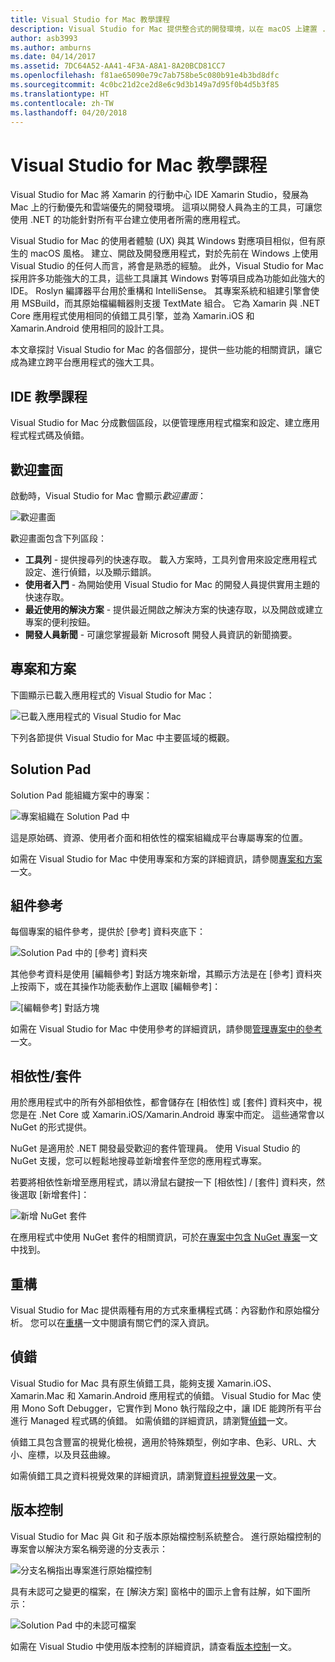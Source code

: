 ```yaml
---
title: Visual Studio for Mac 教學課程
description: Visual Studio for Mac 提供整合式的開發環境，以在 macOS 上建置 .NET 應用程式，包括 ASP.NET Core 網站，和適用於 iOS、Android、Mac 和 Xamarin.Forms 的 Xamarin 專案。
author: asb3993
ms.author: amburns
ms.date: 04/14/2017
ms.assetid: 7DC64A52-AA41-4F3A-A8A1-8A20BCD81CC7
ms.openlocfilehash: f81ae65090e79c7ab758be5c080b91e4b3bd8dfc
ms.sourcegitcommit: 4c0bc21d2ce2d8e6c9d3b149a7d95f0b4d5b3f85
ms.translationtype: HT
ms.contentlocale: zh-TW
ms.lasthandoff: 04/20/2018
---
```

# <a name="visual-studio-for-mac-tour"></a>Visual Studio for Mac 教學課程

Visual Studio for Mac 將 Xamarin 的行動中心 IDE Xamarin Studio，發展為 Mac 上的行動優先和雲端優先的開發環境。 這項以開發人員為主的工具，可讓您使用 .NET 的功能針對所有平台建立使用者所需的應用程式。

Visual Studio for Mac 的使用者體驗 (UX) 與其 Windows 對應項目相似，但有原生的 macOS 風格。 建立、開啟及開發應用程式，對於先前在 Windows 上使用 Visual Studio 的任何人而言，將會是熟悉的經驗。 此外，Visual Studio for Mac 採用許多功能強大的工具，這些工具讓其 Windows 對等項目成為功能如此強大的 IDE。 Roslyn 編譯器平台用於重構和 IntelliSense。 其專案系統和組建引擎會使用 MSBuild，而其原始檔編輯器則支援 TextMate 組合。 它為 Xamarin 與 .NET Core 應用程式使用相同的偵錯工具引擎，並為 Xamarin.iOS 和 Xamarin.Android 使用相同的設計工具。

本文章探討 Visual Studio for Mac 的各個部分，提供一些功能的相關資訊，讓它成為建立跨平台應用程式的強大工具。

## <a name="ide-tour"></a>IDE 教學課程

Visual Studio for Mac 分成數個區段，以便管理應用程式檔案和設定、建立應用程式程式碼及偵錯。

## <a name="welcome-screen"></a>歡迎畫面

啟動時，Visual Studio for Mac 會顯示*歡迎畫面*：

![歡迎畫面](media/ide-tour-image1.png)

歡迎畫面包含下列區段：

- **工具列** - 提供搜尋列的快速存取。 載入方案時，工具列會用來設定應用程式設定、進行偵錯，以及顯示錯誤。
- **使用者入門** - 為開始使用 Visual Studio for Mac 的開發人員提供實用主題的快速存取。
- **最近使用的解決方案** - 提供最近開啟之解決方案的快速存取，以及開啟或建立專案的便利按鈕。
- **開發人員新聞** - 可讓您掌握最新 Microsoft 開發人員資訊的新聞摘要。

## <a name="solutions-and-projects"></a>專案和方案

下圖顯示已載入應用程式的 Visual Studio for Mac：

![已載入應用程式的 Visual Studio for Mac](media/ide-tour-image17.png)

下列各節提供 Visual Studio for Mac 中主要區域的概觀。

## <a name="solution-pad"></a>Solution Pad

Solution Pad 能組織方案中的專案：

![專案組織在 Solution Pad 中](media/ide-tour-image18.png)

這是原始碼、資源、使用者介面和相依性的檔案組織成平台專屬專案的位置。

如需在 Visual Studio for Mac 中使用專案和方案的詳細資訊，請參閱[專案和方案](~/projects-and-solutions.md)一文。

## <a name="assembly-references"></a>組件參考
 
每個專案的組件參考，提供於 [參考] 資料夾底下：

![Solution Pad 中的 [參考] 資料夾](media/ide-tour-image19.png)

其他參考資料是使用 [編輯參考] 對話方塊來新增，其顯示方法是在 [參考] 資料夾上按兩下，或在其操作功能表動作上選取 [編輯參考]：
 
![[編輯參考] 對話方塊](media/ide-tour-image20.png)

如需在 Visual Studio for Mac 中使用參考的詳細資訊，請參閱[管理專案中的參考](~/managing-references-in-a-project.md)一文。

## <a name="dependencies--packages"></a>相依性/套件

用於應用程式中的所有外部相依性，都會儲存在 [相依性] 或 [套件] 資料夾中，視您是在 .Net Core 或 Xamarin.iOS/Xamarin.Android 專案中而定。 這些通常會以 NuGet 的形式提供。

NuGet 是適用於 .NET 開發最受歡迎的套件管理員。 使用 Visual Studio 的 NuGet 支援，您可以輕鬆地搜尋並新增套件至您的應用程式專案。

若要將相依性新增至應用程式，請以滑鼠右鍵按一下 [相依性] / [套件] 資料夾，然後選取 [新增套件]：

![新增 NuGet 套件](media/ide-tour-image21.png)

在應用程式中使用 NuGet 套件的相關資訊，可於[在專案中包含 NuGet 專案](~/nuget-walkthrough.md)一文中找到。

## <a name="refactoring"></a>重構

Visual Studio for Mac 提供兩種有用的方式來重構程式碼：內容動作和原始檔分析。 您可以在[重構](~/refactoring.md)一文中閱讀有關它們的深入資訊。

## <a name="debugging"></a>偵錯

Visual Studio for Mac 具有原生偵錯工具，能夠支援 Xamarin.iOS、 Xamarin.Mac 和 Xamarin.Android 應用程式的偵錯。 Visual Studio for Mac 使用 Mono Soft Debugger，它實作到 Mono 執行階段之中，讓 IDE 能跨所有平台進行 Managed 程式碼的偵錯。 如需偵錯的詳細資訊，請瀏覽[偵錯](~/debugging.md)一文。

偵錯工具包含豐富的視覺化檢視，適用於特殊類型，例如字串、色彩、URL、大小、座標，以及貝茲曲線。

如需偵錯工具之資料視覺效果的詳細資訊，請瀏覽[資料視覺效果](~/data-visualizations.md)一文。

## <a name="version-control"></a>版本控制

Visual Studio for Mac 與 Git 和子版本原始檔控制系統整合。 進行原始檔控制的專案會以解決方案名稱旁邊的分支表示： 

![分支名稱指出專案進行原始檔控制](media/ide-tour-image22.png)

具有未認可之變更的檔案，在 [解決方案] 窗格中的圖示上會有註解，如下圖所示：

![Solution Pad 中的未認可檔案](media/ide-tour-image23.png)

如需在 Visual Studio 中使用版本控制的詳細資訊，請查看[版本控制](~/version-control.md)一文。